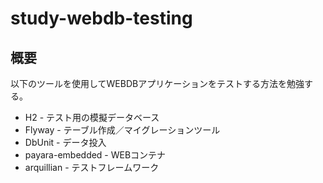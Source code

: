 study-webdb-testing
===================

概要
----

以下のツールを使用してWEBDBアプリケーションをテストする方法を勉強する。

* H2 - テスト用の模擬データベース
* Flyway - テーブル作成／マイグレーションツール
* DbUnit - データ投入
* payara-embedded - WEBコンテナ
* arquillian - テストフレームワーク
